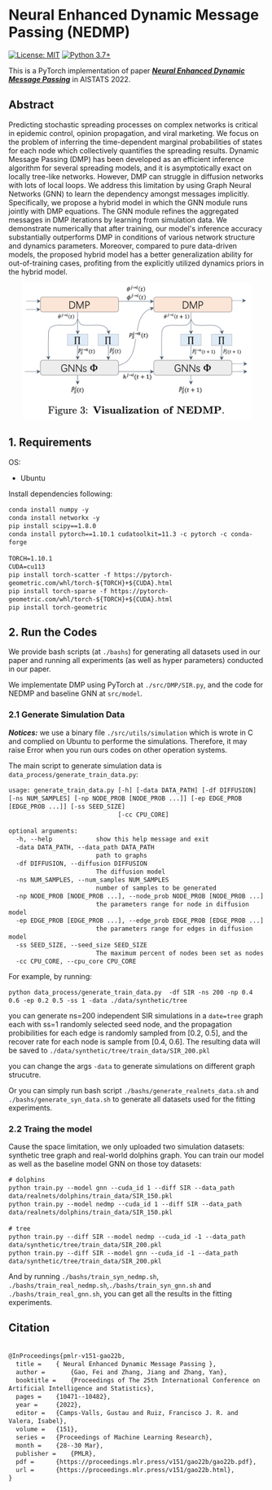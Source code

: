 # Neural Enhanced Dynamic Message Passing (NEDMP)
[![License: MIT](https://img.shields.io/badge/License-MIT-yellow.svg)](https://github.com/a-norcliffe/sonode/blob/master/LICENSE) [![Python 3.7+](https://img.shields.io/badge/python-3.7+-blue.svg)](https://www.python.org/downloads/release/python-370/)

This is a PyTorch implementation of paper ***[Neural Enhanced Dynamic Message Passing](https://proceedings.mlr.press/v151/gao22b.html)*** in AISTATS 2022.

## Abstract
Predicting stochastic spreading processes on complex networks is critical in epidemic control, opinion propagation, and viral marketing. We focus on the problem of inferring the time-dependent marginal probabilities of states for each node which collectively quantifies the spreading results. Dynamic Message Passing (DMP) has been developed as an efficient inference algorithm for several spreading models, and it is asymptotically exact on locally tree-like networks. However, DMP can struggle in diffusion networks with lots of local loops. We address this limitation by using Graph Neural Networks (GNN) to learn the dependency amongst messages implicitly. Specifically, we propose a hybrid model in which the GNN module runs jointly with DMP equations. The GNN module refines the aggregated messages in DMP iterations by learning from simulation data. We demonstrate numerically that after training, our model's inference accuracy substantially outperforms DMP in conditions of various network structure and dynamics parameters. Moreover, compared to pure data-driven models, the proposed hybrid model has a better generalization ability for out-of-training cases, profiting from the explicitly utilized dynamics priors in the hybrid model.
<p align="center">
  <img src="./NEDMP_vis.png" width="450" title="hover text">
</p>

## 1. Requirements
OS:
- Ubuntu

Install dependencies following:

```
conda install numpy -y
conda install networkx -y
pip install scipy==1.8.0
conda install pytorch==1.10.1 cudatoolkit=11.3 -c pytorch -c conda-forge

TORCH=1.10.1
CUDA=cu113
pip install torch-scatter -f https://pytorch-geometric.com/whl/torch-${TORCH}+${CUDA}.html
pip install torch-sparse -f https://pytorch-geometric.com/whl/torch-${TORCH}+${CUDA}.html
pip install torch-geometric
```

## 2. Run the Codes
We provide bash scripts (at `./bashs`) for generating all datasets used in our paper and running all experiments (as well as hyper parameters) conducted in our paper.

We implementate DMP using PyTorch at `./src/DMP/SIR.py`, and the code for NEDMP and baseline GNN at `src/model`.

### 2.1 Generate Simulation Data
***Notices:*** we use a binary file `./src/utils/simulation` which is wrote in C and complied on Ubuntu to performe the simulations. Therefore, it may raise Error when you run ours codes on other operation systems.

The main script to generate simulation data is `data_process/generate_train_data.py`:
```
usage: generate_train_data.py [-h] [-data DATA_PATH] [-df DIFFUSION] [-ns NUM_SAMPLES] [-np NODE_PROB [NODE_PROB ...]] [-ep EDGE_PROB [EDGE_PROB ...]] [-ss SEED_SIZE]
                              [-cc CPU_CORE]

optional arguments:
  -h, --help            show this help message and exit
  -data DATA_PATH, --data_path DATA_PATH
                        path to graphs
  -df DIFFUSION, --diffusion DIFFUSION
                        The diffusion model
  -ns NUM_SAMPLES, --num_samples NUM_SAMPLES
                        number of samples to be generated
  -np NODE_PROB [NODE_PROB ...], --node_prob NODE_PROB [NODE_PROB ...]
                        the parameters range for node in diffusion model
  -ep EDGE_PROB [EDGE_PROB ...], --edge_prob EDGE_PROB [EDGE_PROB ...]
                        the parameters range for edges in diffusion model
  -ss SEED_SIZE, --seed_size SEED_SIZE
                        The maximum percent of nodes been set as nodes
  -cc CPU_CORE, --cpu_core CPU_CORE
```
For example, by running:
```
python data_process/generate_train_data.py  -df SIR -ns 200 -np 0.4 0.6 -ep 0.2 0.5 -ss 1 -data ./data/synthetic/tree
```
you can generate ns=200 independent SIR simulations in a `date=tree` graph each with ss=1 randomly selected seed node,  and the propagation probibilities for each edge is randomly sampled from [0.2, 0.5], and the recover rate for each node is sample from [0.4, 0.6]. The resulting data will be saved to `./data/synthetic/tree/train_data/SIR_200.pkl`

you can change the args `-data` to generate simulations on different graph strucutre.

Or you can simply run bash script `./bashs/generate_realnets_data.sh` and `./bashs/generate_syn_data.sh` to generate all datasets used for the fitting experiments.

### 2.2 Traing the model
Cause the space limitation, we only uploaded two simulation datasets: synthetic tree graph and real-world dolphins graph. You can train our model as well as the baseline model GNN on those toy datasets:
```
# dolphins
python train.py --model gnn --cuda_id 1 --diff SIR --data_path data/realnets/dolphins/train_data/SIR_150.pkl
python train.py --model nedmp --cuda_id 1 --diff SIR --data_path data/realnets/dolphins/train_data/SIR_150.pkl

# tree
python train.py --diff SIR --model nedmp --cuda_id -1 --data_path data/synthetic/tree/train_data/SIR_200.pkl
python train.py --diff SIR --model gnn --cuda_id -1 --data_path data/synthetic/tree/train_data/SIR_200.pkl
```
And by running `./bashs/train_syn_nedmp.sh`, `./bashs/train_real_nedmp.sh`,`./bashs/train_syn_gnn.sh` and `./bashs/train_real_gnn.sh`, you can get all the results in the fitting experiments.
## Citation
```

@InProceedings{pmlr-v151-gao22b,
  title = 	 { Neural Enhanced Dynamic Message Passing },
  author =       {Gao, Fei and Zhang, Jiang and Zhang, Yan},
  booktitle = 	 {Proceedings of The 25th International Conference on Artificial Intelligence and Statistics},
  pages = 	 {10471--10482},
  year = 	 {2022},
  editor = 	 {Camps-Valls, Gustau and Ruiz, Francisco J. R. and Valera, Isabel},
  volume = 	 {151},
  series = 	 {Proceedings of Machine Learning Research},
  month = 	 {28--30 Mar},
  publisher =    {PMLR},
  pdf = 	 {https://proceedings.mlr.press/v151/gao22b/gao22b.pdf},
  url = 	 {https://proceedings.mlr.press/v151/gao22b.html},
}

```

